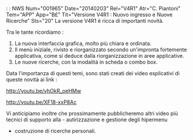  :  : NWS Num="001965" Date="20140203" Rel="V4R1" Atr="C. Piantoni" Tem="APP" App="B£" Tit="Versione V4R1 :  Nuovo ingresso e Nuove Ricerche" Sts="20"
La versione V4R1 è ricca di importanti novità.

Tra le tante ricordiamo : 
1) La nuova interfaccia grafica, molto più chiara e ordinata.
2) Il menù iniziale, rivisto e riorganizzato secondo un'impronta fortemente applicativa, come si
deduce dalla riorganizzazione in aree applicative.
3) Le nuove ricerche, con la modalità in scheda o combo box.

Data l'importanza di questi temi, sono stati creati dei video esplicativi di queste novità ai link : 

http://youtu.be/vhOkR_oeHMw

http://youtu.be/XF18-xxP8Ac

Vi anticipiamo inoltre che prossimamente pubblicheremo altri video più tecnici di supporto alla - autirizzazione e gestione degli hipermenu
- costruzione di ricerche personali.
